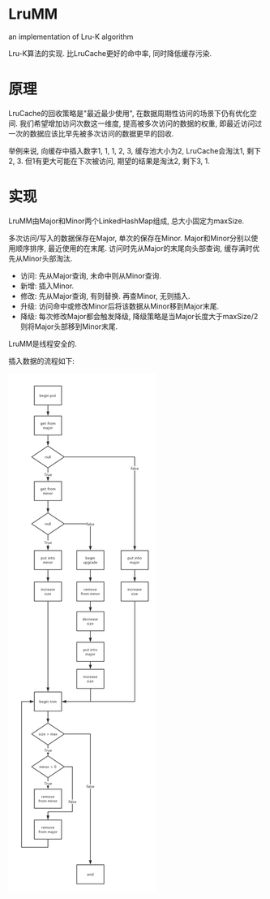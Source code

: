 # LruMM

an implementation of Lru-K algorithm

Lru-K算法的实现. 比LruCache更好的命中率, 同时降低缓存污染.

# 原理

LruCache的回收策略是"最近最少使用", 在数据周期性访问的场景下仍有优化空间. 我们希望增加访问次数这一维度, 提高被多次访问的数据的权重, 即最近访问过一次的数据应该比早先被多次访问的数据更早的回收. 

举例来说, 向缓存中插入数字1, 1, 1, 2, 3, 缓存池大小为2, LruCache会淘汰1, 剩下2, 3. 但1有更大可能在下次被访问, 期望的结果是淘汰2, 剩下3, 1.

# 实现
LruMM由Major和Minor两个LinkedHashMap组成, 总大小固定为maxSize. 

多次访问/写入的数据保存在Major, 单次的保存在Minor. Major和Minor分别以使用顺序排序, 最近使用的在末尾. 访问时先从Major的末尾向头部查询, 缓存满时优先从Minor头部淘汰. 

* 访问: 先从Major查询, 未命中则从Minor查询.
* 新增: 插入Minor. 
* 修改: 先从Major查询, 有则替换. 再查Minor, 无则插入. 
* 升级: 访问命中或修改Minor后将该数据从Minor移到Major末尾.
* 降级: 每次修改Major都会触发降级, 降级策略是当Major长度大于maxSize/2则将Major头部移到Minor末尾.

LruMM是线程安全的.

插入数据的流程如下:

![](https://github.com/panespanes/LruMM/blob/master/blob/LruMm_put.jpg)
